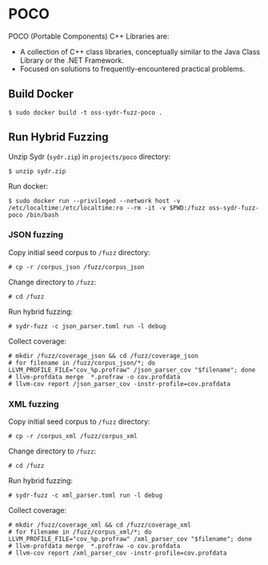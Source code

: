 # POCO

POCO (Portable Components) C++ Libraries are:

  * A collection of C++ class libraries, conceptually similar to the Java Class
Library or the .NET Framework.
  * Focused on solutions to frequently-encountered practical problems.

## Build Docker

    $ sudo docker build -t oss-sydr-fuzz-poco .

## Run Hybrid Fuzzing

Unzip Sydr (`sydr.zip`) in `projects/poco` directory:

    $ unzip sydr.zip

Run docker:

    $ sudo docker run --privileged --network host -v /etc/localtime:/etc/localtime:ro --rm -it -v $PWD:/fuzz oss-sydr-fuzz-poco /bin/bash

### JSON fuzzing

Copy initial seed corpus to `/fuzz` directory:

    # cp -r /corpus_json /fuzz/corpus_json

Change directory to `/fuzz`:

    # cd /fuzz

Run hybrid fuzzing:

    # sydr-fuzz -c json_parser.toml run -l debug

Collect coverage:

    # mkdir /fuzz/coverage_json && cd /fuzz/coverage_json
    # for filename in /fuzz/corpus_json/*; do LLVM_PROFILE_FILE="cov_%p.profraw" /json_parser_cov "$filename"; done
    # llvm-profdata merge  *.profraw -o cov.profdata
    # llvm-cov report /json_parser_cov -instr-profile=cov.profdata

### XML fuzzing

Copy initial seed corpus to `/fuzz` directory:

    # cp -r /corpus_xml /fuzz/corpus_xml

Change directory to `/fuzz`:

    # cd /fuzz

Run hybrid fuzzing:

    # sydr-fuzz -c xml_parser.toml run -l debug

Collect coverage:

    # mkdir /fuzz/coverage_xml && cd /fuzz/coverage_xml
    # for filename in /fuzz/corpus_xml/*; do LLVM_PROFILE_FILE="cov_%p.profraw" /xml_parser_cov "$filename"; done
    # llvm-profdata merge  *.profraw -o cov.profdata
    # llvm-cov report /xml_parser_cov -instr-profile=cov.profdata
